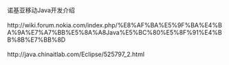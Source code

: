 <div>诺基亚移动Java开发介绍<br /><br />http://wiki.forum.nokia.com/index.php/%E8%AF%BA%E5%9F%BA%E4%BA%9A%E7%A7%BB%E5%8A%A8Java%E5%BC%80%E5%8F%91%E4%BB%8B%E7%BB%8D<br /><br />http://java.chinaitlab.com/Eclipse/525797_2.html</div>